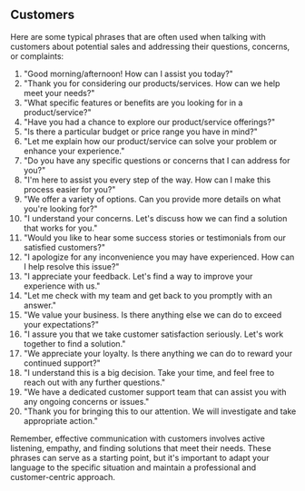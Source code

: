 ## Customers

Here are some typical phrases that are often used when talking with customers about potential sales and addressing their questions, concerns, or complaints:

1.  "Good morning/afternoon! How can I assist you today?"
2.  "Thank you for considering our products/services. How can we help meet your needs?"
3.  "What specific features or benefits are you looking for in a product/service?"
4.  "Have you had a chance to explore our product/service offerings?"
5.  "Is there a particular budget or price range you have in mind?"
6.  "Let me explain how our product/service can solve your problem or enhance your experience."
7.  "Do you have any specific questions or concerns that I can address for you?"
8.  "I'm here to assist you every step of the way. How can I make this process easier for you?"
9.  "We offer a variety of options. Can you provide more details on what you're looking for?"
10.  "I understand your concerns. Let's discuss how we can find a solution that works for you."
11.  "Would you like to hear some success stories or testimonials from our satisfied customers?"
12.  "I apologize for any inconvenience you may have experienced. How can I help resolve this issue?"
13.  "I appreciate your feedback. Let's find a way to improve your experience with us."
14.  "Let me check with my team and get back to you promptly with an answer."
15.  "We value your business. Is there anything else we can do to exceed your expectations?"
16.  "I assure you that we take customer satisfaction seriously. Let's work together to find a solution."
17.  "We appreciate your loyalty. Is there anything we can do to reward your continued support?"
18.  "I understand this is a big decision. Take your time, and feel free to reach out with any further questions."
19.  "We have a dedicated customer support team that can assist you with any ongoing concerns or issues."
20.  "Thank you for bringing this to our attention. We will investigate and take appropriate action."

Remember, effective communication with customers involves active listening, empathy, and finding solutions that meet their needs. These phrases can serve as a starting point, but it's important to adapt your language to the specific situation and maintain a professional and customer-centric approach.

